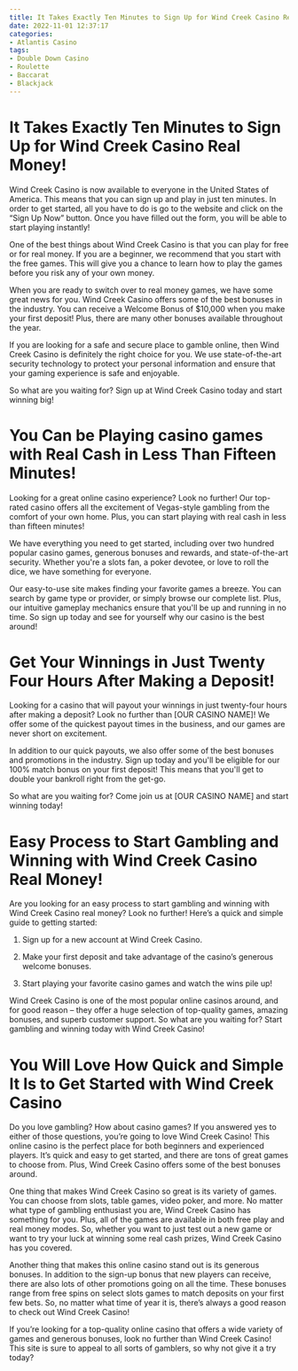 ```yaml
---
title: It Takes Exactly Ten Minutes to Sign Up for Wind Creek Casino Real Money!
date: 2022-11-01 12:37:17
categories:
- Atlantis Casino
tags:
- Double Down Casino
- Roulette
- Baccarat
- Blackjack
---
```



#  It Takes Exactly Ten Minutes to Sign Up for Wind Creek Casino Real Money!

Wind Creek Casino is now available to everyone in the United States of America. This means that you can sign up and play in just ten minutes. In order to get started, all you have to do is go to the website and click on the “Sign Up Now” button. Once you have filled out the form, you will be able to start playing instantly!

One of the best things about Wind Creek Casino is that you can play for free or for real money. If you are a beginner, we recommend that you start with the free games. This will give you a chance to learn how to play the games before you risk any of your own money.

When you are ready to switch over to real money games, we have some great news for you. Wind Creek Casino offers some of the best bonuses in the industry. You can receive a Welcome Bonus of $10,000 when you make your first deposit! Plus, there are many other bonuses available throughout the year.

If you are looking for a safe and secure place to gamble online, then Wind Creek Casino is definitely the right choice for you. We use state-of-the-art security technology to protect your personal information and ensure that your gaming experience is safe and enjoyable.

So what are you waiting for? Sign up at Wind Creek Casino today and start winning big!

#  You Can be Playing casino games with Real Cash in Less Than Fifteen Minutes!

Looking for a great online casino experience? Look no further! Our top-rated casino offers all the excitement of Vegas-style gambling from the comfort of your own home. Plus, you can start playing with real cash in less than fifteen minutes!

We have everything you need to get started, including over two hundred popular casino games, generous bonuses and rewards, and state-of-the-art security. Whether you're a slots fan, a poker devotee, or love to roll the dice, we have something for everyone.

Our easy-to-use site makes finding your favorite games a breeze. You can search by game type or provider, or simply browse our complete list. Plus, our intuitive gameplay mechanics ensure that you'll be up and running in no time. So sign up today and see for yourself why our casino is the best around!

#  Get Your Winnings in Just Twenty Four Hours After Making a Deposit!

Looking for a casino that will payout your winnings in just twenty-four hours after making a deposit? Look no further than [OUR CASINO NAME]! We offer some of the quickest payout times in the business, and our games are never short on excitement.

In addition to our quick payouts, we also offer some of the best bonuses and promotions in the industry. Sign up today and you'll be eligible for our 100% match bonus on your first deposit! This means that you'll get to double your bankroll right from the get-go.

So what are you waiting for? Come join us at [OUR CASINO NAME] and start winning today!

#  Easy Process to Start Gambling and Winning with Wind Creek Casino Real Money!

Are you looking for an easy process to start gambling and winning with Wind Creek Casino real money? Look no further! Here’s a quick and simple guide to getting started:

1. Sign up for a new account at Wind Creek Casino.

2. Make your first deposit and take advantage of the casino’s generous welcome bonuses.

3. Start playing your favorite casino games and watch the wins pile up!

Wind Creek Casino is one of the most popular online casinos around, and for good reason – they offer a huge selection of top-quality games, amazing bonuses, and superb customer support. So what are you waiting for? Start gambling and winning today with Wind Creek Casino!

#  You Will Love How Quick and Simple It Is to Get Started with Wind Creek Casino

Do you love gambling? How about casino games? If you answered yes to either of those questions, you’re going to love Wind Creek Casino! This online casino is the perfect place for both beginners and experienced players. It’s quick and easy to get started, and there are tons of great games to choose from. Plus, Wind Creek Casino offers some of the best bonuses around.

One thing that makes Wind Creek Casino so great is its variety of games. You can choose from slots, table games, video poker, and more. No matter what type of gambling enthusiast you are, Wind Creek Casino has something for you. Plus, all of the games are available in both free play and real money modes. So, whether you want to just test out a new game or want to try your luck at winning some real cash prizes, Wind Creek Casino has you covered.

Another thing that makes this online casino stand out is its generous bonuses. In addition to the sign-up bonus that new players can receive, there are also lots of other promotions going on all the time. These bonuses range from free spins on select slots games to match deposits on your first few bets. So, no matter what time of year it is, there’s always a good reason to check out Wind Creek Casino!

If you’re looking for a top-quality online casino that offers a wide variety of games and generous bonuses, look no further than Wind Creek Casino! This site is sure to appeal to all sorts of gamblers, so why not give it a try today?